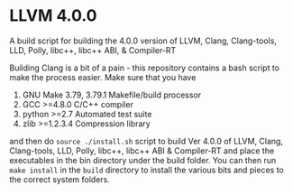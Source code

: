 # LLVM 4.0.0
A build script for building the 4.0.0 version of LLVM, Clang, Clang-tools, LLD, Polly, libc++, libc++ ABI, &amp; Compiler-RT

Building Clang is a bit of a pain - this repository contains a bash script to make the process easier. Make sure that you have
1. GNU Make 	3.79, 3.79.1 	Makefile/build processor
2. GCC 	>=4.8.0 	C/C++ compiler
3. python 	>=2.7 	Automated test suite
4. zlib 	>=1.2.3.4 	Compression library

and then do `source ./install.sh` script to build Ver 4.0.0 of LLVM, Clang, Clang-tools, LLD, Polly, libc++, libc++ ABI &amp; Compiler-RT and place the executables in the bin directory under the build folder. You can then run `make install` in the `build` directory to install the various bits and pieces to the correct system folders.
